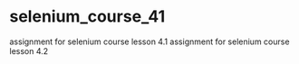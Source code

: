 # selenium_course_41
assignment for selenium course lesson 4.1
assignment for selenium course lesson 4.2